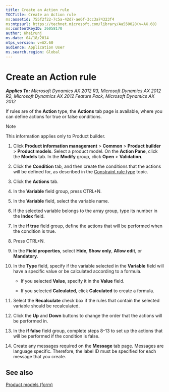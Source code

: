 ```yaml
---
title: Create an Action rule
TOCTitle: Create an Action rule
ms:assetid: 755f2f22-7c5a-42d7-ae6f-3cc3a74323f4
ms:mtpsurl: https://technet.microsoft.com/library/Aa550028(v=AX.60)
ms:contentKeyID: 36058170
author: Khairunj
ms.date: 04/18/2014
mtps_version: v=AX.60
audience: Application User
ms.search.region: Global
---
```


# Create an Action rule 


_**Applies To:** Microsoft Dynamics AX 2012 R3, Microsoft Dynamics AX 2012 R2, Microsoft Dynamics AX 2012 Feature Pack, Microsoft Dynamics AX 2012_

If rules are of the **Action** type, the **Actions** tab page is available, where you can define actions for true or false conditions.


> [!NOTE]
> <P>This information applies only to Product builder.</P>



1.  Click **Product information management** \> **Common** \> **Product builder** \> **Product models**. Select a product model. On the **Action Pane**, click the **Models** tab. In the **Modify** group, click **Open** \> **Validation**.

2.  Click the **Condition** tab, and then create the conditions that the actions will be defined for, as described in the [Constraint rule type](constraint-rule-type.md) topic.

3.  Click the **Actions** tab.

4.  In the **Variable** field group, press CTRL+N.

5.  In the **Variable** field, select the variable name.

6.  If the selected variable belongs to the array group, type its number in the **Index** field.

7.  In the **if true** field group, define the actions that will be performed when the condition is true.

8.  Press CTRL+N.

9.  In the **Field properties**, select **Hide**, **Show only**, **Allow edit**, or **Mandatory**.

10. In the **Type** field, specify if the variable selected in the **Variable** field will have a specific value or be calculated according to a formula.
    
      - If you selected **Value**, specify it in the **Value** field.
    
      - If you selected **Calculated**, click **Calculated** to create a formula.

11. Select the **Recalculate** check box if the rules that contain the selected variable should be recalculated.

12. Click the **Up** and **Down** buttons to change the order that the actions will be performed in.

13. In the **if false** field group, complete steps 8–13 to set up the actions that will be performed if the condition is false.

14. Create any messages required on the **Message** tab page. Messages are language specific. Therefore, the label ID must be specified for each message that you create.

## See also

[Product models (form)](https://technet.microsoft.com/library/aa572853\(v=ax.60\))

  


